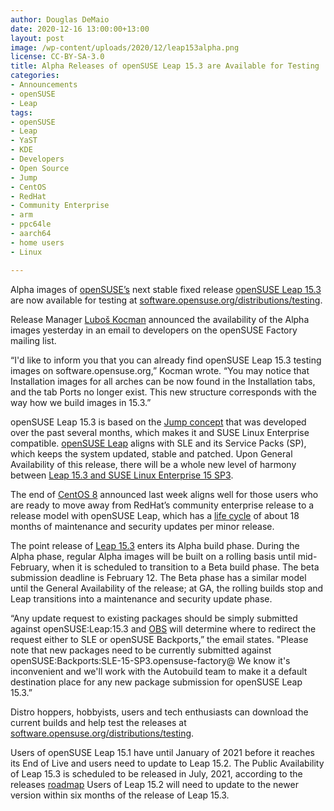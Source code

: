 ```yaml
---
author: Douglas DeMaio
date: 2020-12-16 13:00:00+13:00
layout: post
image: /wp-content/uploads/2020/12/leap153alpha.png
license: CC-BY-SA-3.0
title: Alpha Releases of openSUSE Leap 15.3 are Available for Testing   
categories:
- Announcements
- openSUSE
- Leap
tags:
- openSUSE
- Leap
- YaST
- KDE
- Developers
- Open Source
- Jump
- CentOS
- RedHat
- Community Enterprise
- arm
- ppc64le
- aarch64
- home users
- Linux

--- 
```


Alpha images of [openSUSE’s](https://www.opensuse.org/) next stable fixed release [openSUSE Leap 15.3](https://en.opensuse.org/Portal:15.3) are now available for testing at [software.opensuse.org/distributions/testing](https://software.opensuse.org/distributions/testing).

Release Manager [Luboš Kocman](https://lists.opensuse.org/archives/list/factory@lists.opensuse.org/thread/YUSVFX7DPJZTP3PTC3BWYEQZIDGLUU3W/) announced the availability of the Alpha images yesterday  in an email to developers on the openSUSE Factory mailing list. 

“I'd like to inform you that you can already find openSUSE Leap 15.3 testing images on software.opensuse.org,” Kocman wrote. “You may notice that Installation images for all arches can be now found in the Installation tabs, and the tab Ports no longer exist. This new structure corresponds with the way how we build images in 15.3.”

openSUSE Leap 15.3 is based on the [Jump concept](https://en.opensuse.org/Portal:Jump) that was developed over the past several months, which makes it and SUSE Linux Enterprise compatible. [openSUSE Leap](https://en.opensuse.org/Portal:Leap) aligns with SLE and its Service Packs (SP), which keeps the system updated, stable and patched. Upon General Availability of this release, there will be a whole new level of harmony between [Leap 15.3 and SUSE Linux Enterprise 15 SP3](https://news.opensuse.org/2020/08/10/new-prototype-builds-bringing-leap-sle-closer-available-soon/).

The end of [CentOS 8](https://www.centos.org/) announced last week aligns well for those users who are ready to move away from RedHat’s community enterprise release to a release model with openSUSE Leap, which has a [life cycle](https://en.opensuse.org/Lifetime) of about 18 months of maintenance and security updates per minor release.

The point release of [Leap 15.3](https://en.opensuse.org/Portal:15.3) enters its Alpha build phase. During the Alpha phase, regular Alpha images will be built on a rolling basis until mid-February, when it is scheduled to transition to a Beta build phase. The beta submission deadline is February 12. The Beta phase has a similar model until the General Availability of the release; at GA, the rolling builds stop and Leap transitions into a maintenance and security update phase.

“Any update request to existing packages should be simply submitted against openSUSE:Leap:15.3 and [OBS](https://openbuildservice.org/) will determine where to redirect the request either to SLE or openSUSE Backports,” the email states. "Please note that new packages need to be currently submitted against openSUSE:Backports:SLE-15-SP3.opensuse-factory@ We know it's inconvenient and we'll work with the Autobuild team to make it a default destination place for any new package submission for openSUSE Leap 15.3.”

Distro hoppers, hobbyists, users and tech enthusiasts can download the current builds and help test the releases at [software.opensuse.org/distributions/testing](https://software.opensuse.org/distributions/testing). 

Users of openSUSE Leap 15.1 have until January of 2021 before it reaches its End of Live and users need to update to Leap 15.2. The Public Availability of Leap 15.3 is scheduled to be released in July, 2021, according to the releases [roadmap](https://en.opensuse.org/openSUSE:Roadmap) Users of Leap 15.2 will need to update to the newer version within six months of the release of Leap 15.3.
